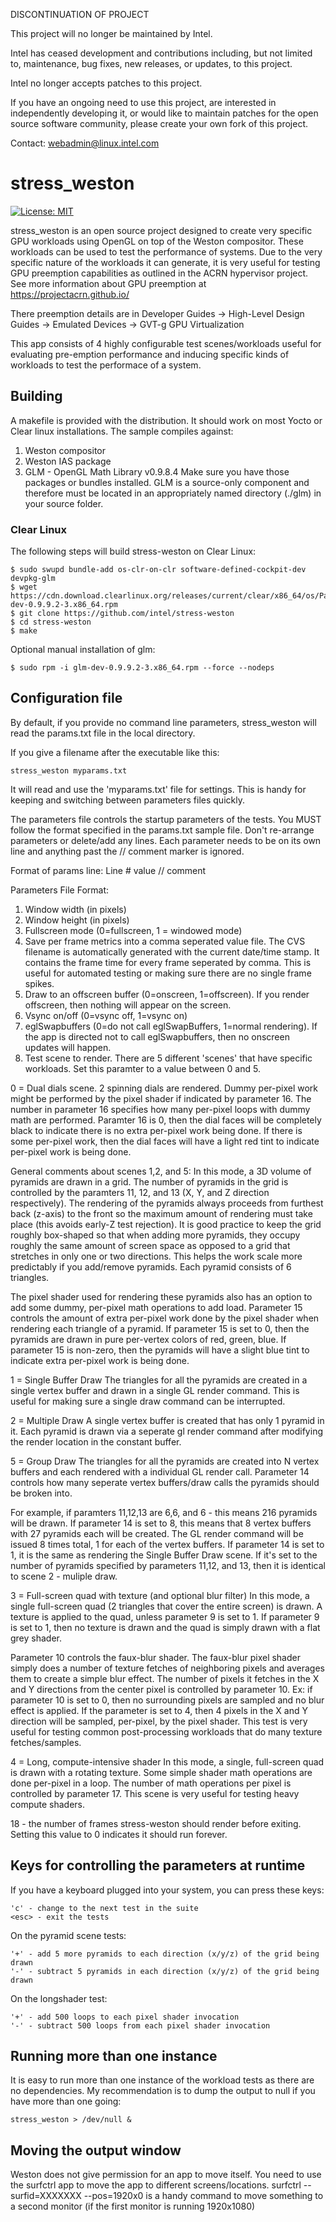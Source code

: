 DISCONTINUATION OF PROJECT

This project will no longer be maintained by Intel.

Intel has ceased development and contributions including, but not limited to, maintenance, bug fixes, new releases, or updates, to this project.  

Intel no longer accepts patches to this project.

If you have an ongoing need to use this project, are interested in independently developing it, or would like to maintain patches for the open source software community, please create your own fork of this project.  

Contact: webadmin@linux.intel.com
# stress_weston 
[![License: MIT](https://img.shields.io/badge/License-MIT-yellow.svg)](https://opensource.org/licenses/MIT)

stress_weston is an open source project designed to create very specific GPU
workloads using OpenGL on top of the Weston compositor. These workloads can be
used to test the performance of systems. Due to the very specific nature of 
the workloads it can generate, it is very useful for testing GPU preemption 
capabilities as outlined in the ACRN hypervisor project. See more information 
about GPU preemption at https://projectacrn.github.io/

There preemption details are in Developer Guides -> 
High-Level Design Guides -> Emulated Devices -> GVT-g GPU Virtualization

This app consists of 4 highly configurable test scenes/workloads useful for 
evaluating pre-emption performance and inducing specific kinds of workloads
to test the performace of a system.


## Building

A makefile is provided with the distribution. It should work on most Yocto or
Clear linux installations. The sample compiles against:
1. Weston compositor 
2. Weston IAS package
3. GLM - OpenGL Math Library v0.9.8.4 
Make sure you have those packages or bundles installed. 
GLM is a source-only component and therefore must be located
in an appropriately named directory (./glm) in your source folder. 

### Clear Linux

The following steps will build stress-weston on Clear Linux:
```
$ sudo swupd bundle-add os-clr-on-clr software-defined-cockpit-dev devpkg-glm
$ wget https://cdn.download.clearlinux.org/releases/current/clear/x86_64/os/Packages/glm-dev-0.9.9.2-3.x86_64.rpm
$ git clone https://github.com/intel/stress-weston
$ cd stress-weston
$ make
```

Optional manual installation of glm:
```
$ sudo rpm -i glm-dev-0.9.9.2-3.x86_64.rpm --force --nodeps
```

## Configuration file

By default, if you provide no command line parameters, stress_weston will read 
the params.txt file in the local directory.

If you give a filename after the executable like this:
```
stress_weston myparams.txt
```
It will read and use the 'myparams.txt' file for settings. This is handy for 
keeping and switching between parameters files quickly.

The parameters file controls the startup parameters of the tests. You MUST
follow the format specified in the params.txt sample file. Don't re-arrange
parameters or delete/add any lines. Each parameter needs to be on its own line
and anything past the // comment marker is ignored.

Format of params line:
Line #    value  // comment

Parameters File Format:
1. Window width (in pixels)
2. Window height (in pixels)
3. Fullscreen mode (0=fullscreen, 1 = windowed mode)
4. Save per frame metrics into a comma seperated value file. The CVS filename is 
automatically generated with the current date/time stamp. It contains the frame
time for every frame seperated by comma. This is useful for automated testing
or making sure there are no single frame spikes.
5. Draw to an offscreen buffer (0=onscreen, 1=offscreen). If you render 
offscreen, then nothing will appear on the screen. 
6. Vsync on/off (0=vsync off, 1=vsync on)
7. eglSwapbuffers (0=do not call eglSwapBuffers, 1=normal rendering). If the 
app is directed not to call eglSwapbuffers, then no onscreen updates will 
happen.
8. Test scene to render. There are 5 different 'scenes' that have specific
workloads. Set this paramter to a value between 0 and 5.

0 = Dual dials scene. 2 spinning dials are rendered. Dummy per-pixel work might
 be performed by the pixel shader if indicated by parameter 16. The number in 
 parameter 16 specifies how many per-pixel loops with dummy math are performed.
 Paramter 16 is 0, then the dial faces will be completely black to indicate 
 there is no extra per-pixel work being done. If there is some per-pixel work, 
 then the dial faces will have a light red tint to indicate per-pixel work is 
 being done.

General comments about scenes 1,2, and 5:
In this mode, a 3D volume of pyramids are drawn in a grid. The number of 
pyramids in the grid is controlled by the paramters 11, 12, and 13 (X, Y, and Z
direction respectively). The rendering of the pyramids always proceeds from 
furthest back (z-axis) to the front so the maximum amount of rendering must 
take place (this avoids early-Z test rejection). It is good practice to keep 
the grid roughly box-shaped so that when adding more pyramids, they occupy 
roughly the same amount of screen space as opposed to a grid that stretches in 
only one or two directions. This helps the work scale more predictably if you 
add/remove pyramids. Each pyramid consists of 6 triangles.

The pixel shader used for rendering these pyramids also has an option to add 
some dummy, per-pixel math operations to add load. Parameter 15 controls the 
amount of extra per-pixel work done by the pixel shader when rendering each 
triangle of a pyramid. If parameter 15 is set to 0, then the pyramids are drawn
in pure per-vertex colors of red, green, blue. If parameter 15 is non-zero, 
then the pyramids will have a slight blue tint to indicate extra per-pixel work
is being done.

1 = Single Buffer Draw
The triangles for all the pyramids are created in a single vertex buffer and 
drawn in a single GL render command. This is useful for making sure a single 
draw command can be interrupted.

2 = Multiple Draw
A single vertex buffer is created that has only 1 pyramid in it. Each pyramid 
is drawn via a seperate gl render command after modifying the render location 
in the constant buffer.

5 = Group Draw
The triangles for all the pyramids are created into N vertex buffers and each 
rendered with a individual GL render call. Parameter 14 controls how many 
seperate vertex buffers/draw calls the pyramids should be broken into. 

For example, if paramters 11,12,13 are 6,6, and 6 - this means 216 pyramids 
will be drawn. If parameter 14 is set to 8, this means that 8 vertex buffers 
with 27 pyramids each will be created. The GL render command will be issued 8 
times total, 1 for each of the vertex buffers. If parameter 14 is set to 1, it
is the same as rendering the Single Buffer Draw scene. If it's set to the 
number of pyramids specified by parameters 11,12, and 13, then it is identical
to scene 2 - muliple draw.

3 = Full-screen quad with texture (and optional blur filter)
In this mode, a single full-screen quad (2 triangles that cover the entire 
screen) is drawn. A texture is applied to the quad, unless parameter 9 is set
to 1. If parameter 9 is set to 1, then no texture is drawn and the quad is 
simply drawn with a flat grey shader.

Parameter 10 controls the faux-blur shader. The faux-blur pixel shader simply
does a number of texture fetches of neighboring pixels and averages them to 
create a simple blur effect. The number of pixels it fetches in the X and Y 
directions from the center pixel is controlled by parameter 10. Ex: if 
parameter 10 is set to 0, then no surrounding pixels are sampled and no blur
effect is applied. If the parameter is set to 4, then 4 pixels in the X and Y
direction will be sampled, per-pixel, by the pixel shader. This test is very
useful for testing common post-processing workloads that do many texture
fetches/samples.

4 = Long, compute-intensive shader
In this mode, a single, full-screen quad is drawn with a rotating texture. Some
simple shader math operations are done per-pixel in a loop. The number of math
operations per pixel is controlled by parameter 17. This scene is very useful
for testing heavy compute shaders.

18 - the number of frames stress-weston should render before exiting. Setting
this value to 0 indicates it should run forever.


## Keys for controlling the parameters at runtime
If you have a keyboard plugged into your system, you can press these keys:

```
'c' - change to the next test in the suite
<esc> - exit the tests
```

On the pyramid scene tests:
```
'+' - add 5 more pyramids to each direction (x/y/z) of the grid being drawn
'-' - subtract 5 pyramids in each direction (x/y/z) of the grid being drawn
```

On the longshader test:
```
'+' - add 500 loops to each pixel shader invocation
'-' - subtract 500 loops from each pixel shader invocation
```

## Running more than one instance

It is easy to run more than one instance of the workload tests as there are 
no dependencies. My recommendation is to dump the output to null if you have 
more than one going:
```
stress_weston > /dev/null &
```

## Moving the output window
Weston does not give permission for an app to move itself. You need to use
the surfctrl app to move the app to different screens/locations.
surfctrl --surfid=XXXXXXX --pos=1920x0 
is a handy command to move something to a second monitor (if the first monitor
is running 1920x1080)








